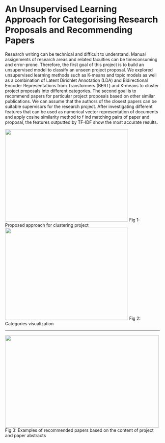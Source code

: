 # An Unsupervised Learning Approach for Categorising Research Proposals and Recommending Papers

Research writing can be technical and difficult to understand. Manual assignments of research areas and related faculties can be timeconsuming and error-prone. Therefore, the first goal of this project is to build an unsupervised model to classify an unseen project proposal. We explored unsupervised learning methods such as K-means and topic models as well as a combination of Latent Dirichlet Annotation (LDA) and Bidirectional Encoder Representations from Transformers (BERT) and K-means to cluster project proposals into different categories. The second goal is to recommend papers for particular project proposals based on other similar publications. We can assume that the authors of the closest papers can be suitable supervisors for the research project. After investigating different features that can be used as numerical vector representation of documents and apply cosine similarity method to f ind matching pairs of paper and proposal, the features outputted by TF-IDF show the most accurate results.

<img src="https://user-images.githubusercontent.com/60076593/205468802-332bd72a-f16d-417a-8011-a88b2f05c0ca.png" width="400" height="300" />
<span>Fig 1: Proposed approach for clustering project</span>

<img src="https://user-images.githubusercontent.com/60076593/205469109-1b46fb69-fce2-4337-a5a0-a6ed6c60fa58.png" width="400" height="300" />
<span>Fig 2: Categories visualization</span>

<hr>

<img src="https://user-images.githubusercontent.com/60076593/205469372-783c3404-e078-499b-973c-411d83644a9f.jpg" width="500" height="300" />
<span>Fig 3: Examples of recommended papers based on the content of project and paper abstracts</span>
